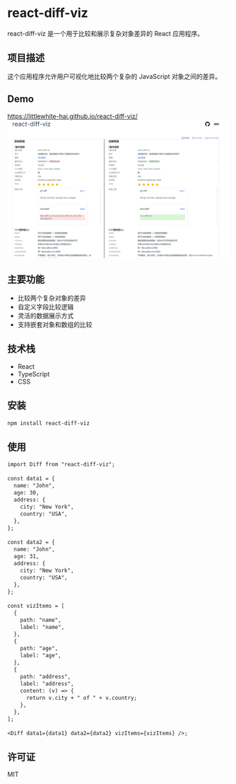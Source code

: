 # react-diff-viz

react-diff-viz 是一个用于比较和展示复杂对象差异的 React 应用程序。

## 项目描述

这个应用程序允许用户可视化地比较两个复杂的 JavaScript 对象之间的差异。

## Demo

https://littlewhite-hai.github.io/react-diff-viz/
![demo](./docs/public/demo.png)

## 主要功能

- 比较两个复杂对象的差异
- 自定义字段比较逻辑
- 灵活的数据展示方式
- 支持嵌套对象和数组的比较

## 技术栈

- React
- TypeScript
- CSS

## 安装

```bash
npm install react-diff-viz
```

## 使用

```tsx
import Diff from "react-diff-viz";

const data1 = {
  name: "John",
  age: 30,
  address: {
    city: "New York",
    country: "USA",
  },
};

const data2 = {
  name: "John",
  age: 31,
  address: {
    city: "New York",
    country: "USA",
  },
};

const vizItems = [
  {
    path: "name",
    label: "name",
  },
  {
    path: "age",
    label: "age",
  },
  {
    path: "address",
    label: "address",
    content: (v) => {
      return v.city + " of " + v.country;
    },
  },
];

<Diff data1={data1} data2={data2} vizItems={vizItems} />;
```

## 许可证

MIT
